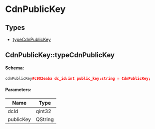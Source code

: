 # CdnPublicKey

## Types

* [typeCdnPublicKey](#cdnpublickeytypecdnpublickey)

## CdnPublicKey::typeCdnPublicKey

#### Schema:

```c++
cdnPublicKey#c982eaba dc_id:int public_key:string = CdnPublicKey;
```

#### Parameters:

|Name|Type|
|----|----|
|dcId|qint32|
|publicKey|QString|

